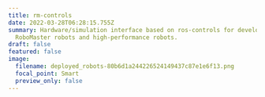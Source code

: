 ```yaml
---
title: rm-controls
date: 2022-03-28T06:28:15.755Z
summary: Hardware/simulation interface based on ros-controls for developing
  RoboMaster robots and high-performance robots.
draft: false
featured: false
image:
  filename: deployed_robots-80b6d1a244226524149437c87e1e6f13.png
  focal_point: Smart
  preview_only: false
---
```

